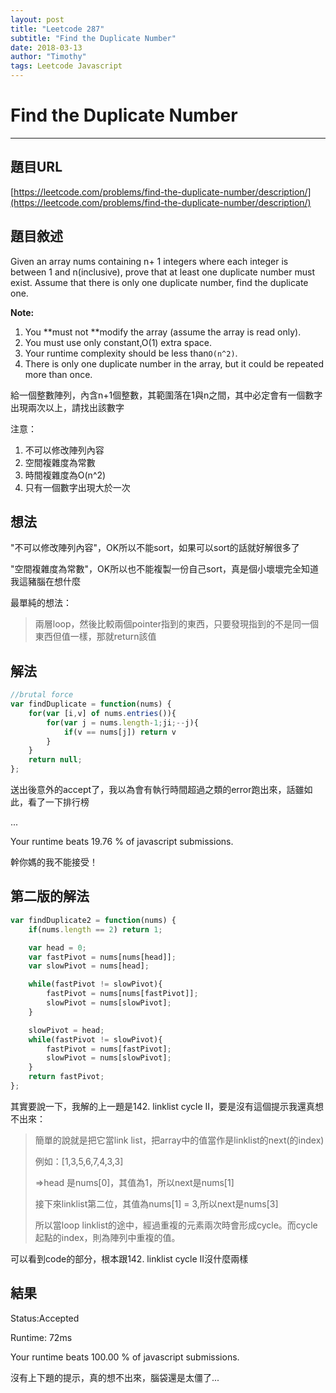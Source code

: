 ```yaml
---
layout: post
title: "Leetcode 287"
subtitle: "Find the Duplicate Number"
date: 2018-03-13
author: "Timothy"
tags: Leetcode Javascript
---
```


# Find the Duplicate Number

---

## 題目URL

[https://leetcode.com/problems/find-the-duplicate-number/description/](https://leetcode.com/problems/find-the-duplicate-number/description/)



## 題目敘述

Given an array nums containing n+ 1 integers where each integer is between 1 and n\(inclusive\), prove that at least one duplicate number must exist. Assume that there is only one duplicate number, find the duplicate one.

**Note:**  


1. You **must not **modify the array \(assume the array is read only\).
2. You must use only constant,O\(1\) extra space.
3. Your runtime complexity should be less than`O(n^2)`.
4. There is only one duplicate number in the array, but it could be repeated more than once. 

給一個整數陣列，內含n+1個整數，其範圍落在1與n之間，其中必定會有一個數字出現兩次以上，請找出該數字

注意：

1. 不可以修改陣列內容
2. 空間複雜度為常數
3. 時間複雜度為O\(n^2\)
4. 只有一個數字出現大於一次



## 想法

"不可以修改陣列內容"，OK所以不能sort，如果可以sort的話就好解很多了

"空間複雜度為常數"，OK所以也不能複製一份自己sort，真是個小壞壞完全知道我這豬腦在想什麼

最單純的想法：

> 兩層loop，然後比較兩個pointer指到的東西，只要發現指到的不是同一個東西但值一樣，那就return該值

## 解法

 ```js
 //brutal force
 var findDuplicate = function(nums) {
     for(var [i,v] of nums.entries()){
         for(var j = nums.length-1;ji;--j){
             if(v == nums[j]) return v
         }
     }
     return null;
 };
 ```

送出後意外的accept了，我以為會有執行時間超過之類的error跑出來，話雖如此，看了一下排行榜

...

Your runtime beats 19.76 % of javascript submissions.

幹你媽的我不能接受！



## 第二版的解法

```js
var findDuplicate2 = function(nums) {
    if(nums.length == 2) return 1;

    var head = 0;
    var fastPivot = nums[nums[head]];
    var slowPivot = nums[head];

    while(fastPivot != slowPivot){
        fastPivot = nums[nums[fastPivot]];
        slowPivot = nums[slowPivot];
    }

    slowPivot = head;
    while(fastPivot != slowPivot){
        fastPivot = nums[fastPivot];
        slowPivot = nums[slowPivot];
    }
    return fastPivot;
};
```

其實要說一下，我解的上一題是142. linklist cycle II，要是沒有這個提示我還真想不出來：

> 簡單的說就是把它當link list，把array中的值當作是linklist的next\(的index\)
>
> 例如：\[1,3,5,6,7,4,3,3\]
>
> =&gt;head 是nums\[0\]，其值為1，所以next是nums\[1\]
>
> 接下來linklist第二位，其值為nums\[1\] = 3,所以next是nums\[3\]
>
> 所以當loop linklist的途中，經過重複的元素兩次時會形成cycle。而cycle起點的index，則為陣列中重複的值。

可以看到code的部分，根本跟142. linklist cycle II沒什麼兩樣

## 結果

Status:Accepted

Runtime: 72ms

Your runtime beats 100.00 % of javascript submissions.

沒有上下題的提示，真的想不出來，腦袋還是太僵了...

